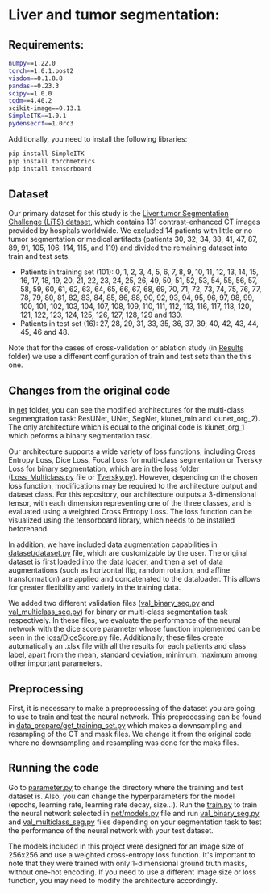 # Liver and tumor segmentation:

## Requirements:

```bash
numpy==1.22.0
torch==1.0.1.post2
visdom==0.1.8.8
pandas==0.23.3
scipy==1.0.0
tqdm==4.40.2
scikit-image==0.13.1
SimpleITK==1.0.1
pydensecrf==1.0rc3
```

Additionally, you need to install the following libraries:  
```bash
pip install SimpleITK
pip install torchmetrics
pip install tensorboard
```

## Dataset

Our primary dataset for this study is the [Liver tumor Segmentation Challenge (LiTS) dataset](https://competitions.codalab.org/competitions/17094), which contains 131 contrast-enhanced CT images provided by hospitals worldwide. We excluded 14 patients with little or no tumor segmentation or medical artifacts (patients 30, 32, 34, 38, 41, 47, 87, 89, 91, 105, 106, 114, 115, and 119) and divided the remaining dataset into train and test sets.
- Patients in training set (101): 0, 1, 2, 3, 4, 5, 6, 7, 8, 9, 10, 11, 12, 13, 14, 15, 16, 17, 18, 19, 20, 21, 22, 23, 24, 25, 26, 49, 50, 51, 52, 53, 54, 55, 56, 57, 58, 59, 60, 61, 62, 63, 64, 65, 66, 67, 68, 69, 70, 71, 72, 73, 74, 75, 76, 77, 78, 79, 80, 81, 82, 83, 84, 85, 86, 88, 90, 92, 93, 94, 95, 96, 97, 98, 99, 100, 101, 102, 103, 104, 107, 108, 109, 110, 111, 112, 113, 116, 117, 118, 120, 121, 122, 123, 124, 125, 126, 127, 128, 129 and 130.
- Patients in test set (16): 27, 28, 29, 31, 33, 35, 36, 37, 39, 40, 42, 43, 44, 45, 46 and 48.

Note that for the cases of cross-validation or ablation study (in [Results](https://gitlab.lrz.de/computational-surgineering/liver_vessel_segm/-/tree/Pascual/Liver%20and%20tumor/KiU-Net/Results) folder) we use a different configuration of train and test sets than the this one.

## Changes from the original code

In [net](https://gitlab.lrz.de/computational-surgineering/liver_vessel_segm/-/tree/Pascual/Liver%20and%20tumor/KiU-Net/KiU-Net-pytorch/net) folder, you can see the modified architectures for the multi-class segmengtation task: ResUNet, UNet, SegNet, kiunet_min and kiunet_org_2). The only architecture which is equal to the original code is kiunet_org_1 which peforms a binary segmentation task.

Our architecture supports a wide variety of loss functions, including Cross Entropy Loss, Dice Loss, Focal Loss for multi-class segmentation or Tversky Loss for binary segmentation, which are in the [loss](https://gitlab.lrz.de/computational-surgineering/liver_vessel_segm/-/tree/Pascual/Liver%20and%20tumor/KiU-Net/KiU-Net-pytorch/loss) folder ([Loss_Multiclass.py](https://gitlab.lrz.de/computational-surgineering/liver_vessel_segm/-/blob/Pascual/Liver%20and%20tumor/KiU-Net/KiU-Net-pytorch/loss/Loss_Multiclass.py) file or [Tversky.py](https://gitlab.lrz.de/computational-surgineering/liver_vessel_segm/-/blob/Pascual/Liver%20and%20tumor/KiU-Net/KiU-Net-pytorch/loss/Tversky.py)). However, depending on the chosen loss function, modifications may be required to the architecture output and dataset class. For this repository, our architecture outputs a 3-dimensional tensor, with each dimension representing one of the three classes, and is evaluated using a weighted Cross Entropy Loss. The loss function can be visualized using the tensorboard library, which needs to be installed beforehand.

In addition, we have included data augmentation capabilities in [dataset/dataset.py](https://gitlab.lrz.de/computational-surgineering/liver_vessel_segm/-/blob/Pascual/Liver%20and%20tumor/KiU-Net/KiU-Net-pytorch/dataset/dataset.py) file, which are customizable by the user. The original dataset is first loaded into the data loader, and then a set of data augmentations (such as horizontal flip, random rotation, and affine transformation) are applied and concatenated to the dataloader. This allows for greater flexibility and variety in the training data.

We added two different validation files ([val_binary_seg.py](https://gitlab.lrz.de/computational-surgineering/liver_vessel_segm/-/blob/Pascual/Liver%20and%20tumor/KiU-Net/KiU-Net-pytorch/val_binary_seg.py) and [val_multiclass_seg.py](https://gitlab.lrz.de/computational-surgineering/liver_vessel_segm/-/blob/Pascual/Liver%20and%20tumor/KiU-Net/KiU-Net-pytorch/val_multiclass_seg.py)) for binary or multi-class segmentation task respectively. In these files, we evaluate the performance of the neural network with the dice score parameter whose function implemented can be seen in the [loss/DiceScore.py](https://gitlab.lrz.de/computational-surgineering/liver_vessel_segm/-/blob/Pascual/Liver%20and%20tumor/KiU-Net/KiU-Net-pytorch/loss/DiceScore.py) file. Additionally, these files create automatically an .xlsx file with all the results for each patients and class label, apart from the mean, standard deviation, minimum, maximum among other important parameters.

## Preprocessing

First, it is necessary to make a preprocessing of the dataset you are going to use to train and test the neural network. This preprocessing can be found in [data_prepare/get_training_set.py](https://gitlab.lrz.de/computational-surgineering/liver_vessel_segm/-/blob/Pascual/Liver%20and%20tumor/KiU-Net/KiU-Net-pytorch/data_prepare/get_training_set.py) which makes a downsampling and resampling of the CT and mask files. We change it from the original code where no downsampling and resampling was done for the maks files. 

## Running the code

Go to [parameter.py](https://gitlab.lrz.de/computational-surgineering/liver_vessel_segm/-/blob/Pascual/Liver%20and%20tumor/KiU-Net/KiU-Net-pytorch/parameter.py) to change the directory where the training and test dataset is. Also, you can change the hyperparameters for the model (epochs, learning rate, learning rate decay, size...). Run the [train.py](https://gitlab.lrz.de/computational-surgineering/liver_vessel_segm/-/blob/Pascual/Liver%20and%20tumor/KiU-Net/KiU-Net-pytorch/train.py) to train the neural network selected in [net/models.py](https://gitlab.lrz.de/computational-surgineering/liver_vessel_segm/-/blob/Pascual/Liver%20and%20tumor/KiU-Net/KiU-Net-pytorch/net/models.py) file and run [val_binary_seg.py](https://gitlab.lrz.de/computational-surgineering/liver_vessel_segm/-/blob/Pascual/Liver%20and%20tumor/KiU-Net/KiU-Net-pytorch/val_binary_seg.py) and [val_multiclass_seg.py](https://gitlab.lrz.de/computational-surgineering/liver_vessel_segm/-/blob/Pascual/Liver%20and%20tumor/KiU-Net/KiU-Net-pytorch/val_multiclass_seg.py) files depending on your segmentation task to test the performance of the neural network with your test dataset. 

The models included in this project were designed for an image size of 256x256 and use a weighted cross-entropy loss function. It's important to note that they were trained with only 1-dimensional ground truth masks, without one-hot encoding. If you need to use a different image size or loss function, you may need to modify the architecture accordingly.






  

